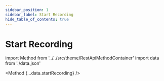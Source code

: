 ```yaml
---
sidebar_position: 1
sidebar_label: Start Recording
hide_table_of_contents: true
---
```


# Start Recording

import Method from '../../src/theme/RestApiMethodContainer'
import data from './data.json'

<Method
{...data.startRecording}
/>
